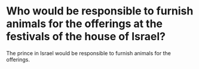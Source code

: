 # Who would be responsible to furnish animals for the offerings at the festivals of the house of Israel?

The prince in Israel would be responsible to furnish animals for the offerings.
